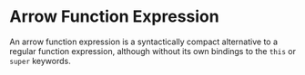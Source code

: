 # Arrow Function Expression

An arrow function expression is a syntactically compact alternative to a regular function expression, although without its own bindings to the `this` or `super` keywords.
